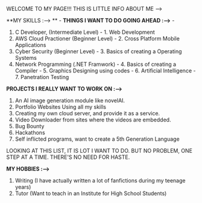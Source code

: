 WELCOME TO MY PAGE!!! THIS IS LITTLE INFO ABOUT ME -->

**MY SKILLS :--> **                                                   -  **THINGS I WANT TO DO GOING AHEAD :-->**
                                                                      -  
1. C Developer, (Intermediate Level)                                  -  1. Web Development
3. AWS Cloud Practioner (Beginner Level)                              -  2. Cross Platform Mobile Applications
4. Cyber Security (Beginner Level)                                    -  3. Basics of creating a Operating Systems
5. Network Programming (.NET Framwork)                                -  4. Basics of creating a Compiler
                                                                      -  5. Graphics Designing using codes
                                                                      -  6. Artificial Intelligence
                                                                      -  7. Panetration Testing

**PROJECTS I REALLY WANT TO WORK ON :-->**

1. An AI image generation module like novelAI.
2. Portfolio Websites Using all my skills
3. Creating my own cloud server, and provide it as a service.
4. Video Downloader from sites where the videos are embedded.
5. Bug Bounty
6. Hackathons
7. Self inflicted programs, want to create a 5th Generation Language

LOOKING AT THIS LIST, IT IS LOT I WANT TO DO. BUT NO PROBLEM, ONE STEP AT A TIME. THERE'S NO NEED FOR HASTE.

**MY HOBBIES :-->**

1. Writing (I have actually written a lot of fanfictions during my teenage years)
2. Tutor (Want to teach in an Institute for High School Students)
